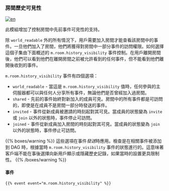### 房間歷史可見性

[![en](https://img.shields.io/badge/lang-en-purple.svg)](https://github.com/message-exp/matrix_organized_spec/tree/main/v1.11/client-server-api/en/history_visibility.md)

此模組增加了控制房間中先前事件可見性的支持。

除 `world_readable` 外的所有情況下，用戶需要加入房間才能查看該房間中的事件。一旦他們加入了房間，他們將獲得對房間中一部分事件的訪問權限。如何選擇這個子集由下面概述的 `m.room.history_visibility` 事件控制。在用戶離開房間後，他們可以看到他們在離開房間之前被允許看到的任何事件，但不能看到他們離開後收到的事件。

`m.room.history_visibility` 事件有四個選項：

- `world_readable` - 當這是 `m.room.history_visibility` 值時，任何參與的主伺服器都可以與任何人分享所有事件，無論他們是否曾經加入過房間。
- `shared` - 先前的事件始終對新加入的成員可見。房間中的所有事件都是可訪問的，即使是在成員不是房間一部分時發送的事件。
- `invited` - 事件從新成員被邀請的時刻起對其可見。當成員的狀態變為 `invite` 或 `join` 以外的狀態時，事件停止可訪問。
- `joined` - 事件從新成員加入房間的時刻起對其可見。當成員的狀態變為 `join` 以外的狀態時，事件停止可訪問。

{{% boxes/warning %}}
這些選項在事件*發送*時應用。檢查是在相關事件被添加到 DAG 時，根據當時 `m.room.history_visibility` 事件的狀態進行的。這意味著客戶端不能在事後選擇向新用戶顯示或隱藏歷史記錄，如果當時的設置更具限制性。
{{% /boxes/warning %}}

#### 事件

```
{{% event event="m.room.history_visibility" %}}
```
